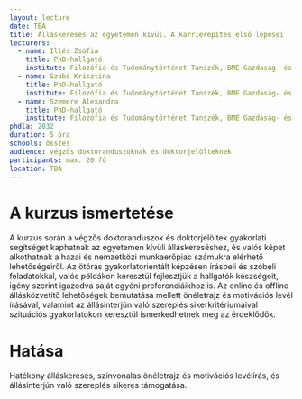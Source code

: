 ```yaml
---
layout: lecture
date: TBA
title: Álláskeresés az egyetemen kívül. A karrierépítés első lépései
lecturers:
  - name: Illés Zsófia
    title: PhD-hallgató
    institute: Filozófia és Tudománytörténet Tanszék, BME Gazdaság- és Társadalomtudományi Kar
  - name: Szabó Krisztina
    title: PhD-hallgató
    institute: Filozófia és Tudománytörténet Tanszék, BME Gazdaság- és Társadalomtudományi Kar
  - name: Szemere Alexandra
    title: PhD-hallgató
    institute: Filozófia és Tudománytörténet Tanszék, BME Gazdaság- és Társadalomtudományi Kar
phdla: 2032
duration: 5 óra
schools: összes
audience: végzős doktoranduszoknak és doktorjelölteknek
participants: max. 20 fő
location: TBA
---
```


# A kurzus ismertetése

A kurzus során a végzős doktoranduszok és doktorjelöltek gyakorlati segítséget kaphatnak az egyetemen kívüli álláskereséshez, és valós képet alkothatnak a hazai és nemzetközi munkaerőpiac számukra elérhető lehetőségeiről. Az ötórás gyakorlatorientált képzésen írásbeli és szóbeli feladatokkal, valós példákon keresztül fejlesztjük a hallgatók készségeit, igény szerint igazodva saját egyéni preferenciáikhoz is. Az online és offline állásközvetítő lehetőségek bemutatása mellett önéletrajz és motivációs levél írásával, valamint az állásinterjún való szereplés sikerkritériumaival szituációs gyakorlatokon keresztül ismerkedhetnek meg az érdeklődők.

# Hatása

Hatékony álláskeresés, színvonalas önéletrajz és motivációs levélírás, és állásinterjún való szereplés sikeres támogatása. 
